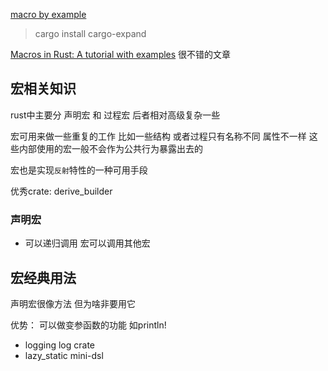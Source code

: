 [macro by example](doc.rust-lang.org/reference/macros-by-example.html.)

> cargo install cargo-expand


[Macros in Rust: A tutorial with examples](https://blog.logrocket.com/macros-in-rust-a-tutorial-with-examples/)
很不错的文章

## 宏相关知识
rust中主要分 声明宏 和 过程宏 后者相对高级复杂一些 

宏可用来做一些重复的工作 比如一些结构 或者过程只有名称不同 属性不一样 这些内部使用的宏一般不会作为公共行为暴露出去的

宏也是实现`反射`特性的一种可用手段

优秀crate: derive_builder

### 声明宏
* 可以递归调用 宏可以调用其他宏


## 宏经典用法
声明宏很像方法 但为啥非要用它

优势：
可以做变参函数的功能 如println!

- logging  log crate
- lazy_static mini-dsl